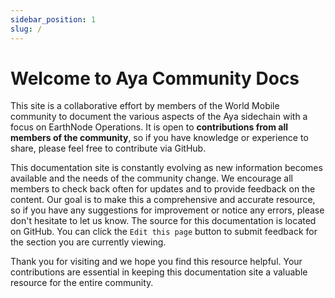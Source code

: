 ```yaml
---
sidebar_position: 1
slug: /
---
```


# Welcome to Aya Community Docs

This site is a collaborative effort by members of the World Mobile community to document the various aspects of the Aya sidechain with a focus on EarthNode Operations. It is open to **contributions from all members of the community**, so if you have knowledge or experience to share, please feel free to contribute via GitHub.

This documentation site is constantly evolving as new information becomes available and the needs of the community change. We encourage all members to check back often for updates and to provide feedback on the content. Our goal is to make this a comprehensive and accurate resource, so if you have any suggestions for improvement or notice any errors, please don't hesitate to let us know. The source for this documentation is located on GitHub. You can click the `Edit this page` button to submit feedback for the section you are currently viewing.

Thank you for visiting and we hope you find this resource helpful. Your contributions are essential in keeping this documentation site a valuable resource for the entire community.
